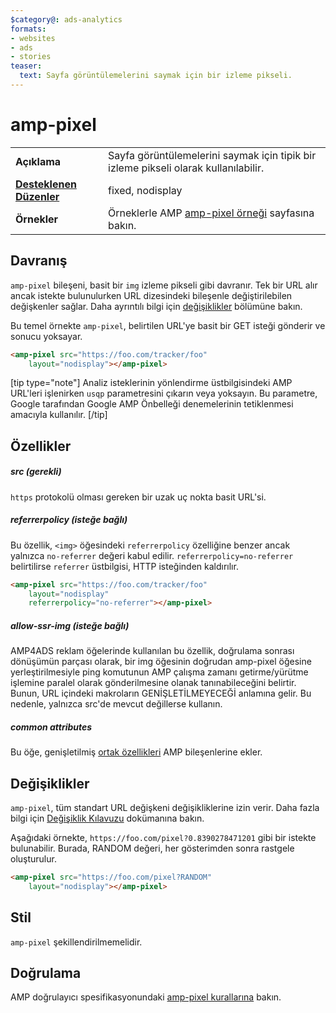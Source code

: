 ```yaml
---
$category@: ads-analytics
formats:
- websites
- ads
- stories
teaser:
  text: Sayfa görüntülemelerini saymak için bir izleme pikseli.
---
```




<!--
       Copyright 2016 The AMP HTML Authors. All Rights Reserved.

       Licensed under the Apache License, Version 2.0 (the "License");
     you may not use this file except in compliance with the License.
     You may obtain a copy of the License at

     http://www.apache.org/licenses/LICENSE-2.0

     Unless required by applicable law or agreed to in writing, software
     distributed under the License is distributed on an "AS-IS" BASIS,
     WITHOUT WARRANTIES OR CONDITIONS OF ANY KIND, either express or implied.
     See the License for the specific language governing permissions and
     limitations under the License.
-->

# amp-pixel


<table>
  <tr>
    <td class="col-fourty"><strong>Açıklama</strong></td>
    <td>Sayfa görüntülemelerini saymak için tipik bir izleme pikseli olarak kullanılabilir.</td>
  </tr>
  <tr>
    <td class="col-fourty"><strong><a href="https://www.ampproject.org/docs/guides/responsive/control_layout.html">Desteklenen Düzenler</a></strong></td>
    <td>fixed, nodisplay</td>
  </tr>
  <tr>
    <td class="col-fourty"><strong>Örnekler</strong></td>
    <td>Örneklerle AMP <a href="https://ampbyexample.com/components/amp-pixel/">amp-pixel örneği</a> sayfasına bakın.</td>
  </tr>
</table>

## Davranış

`amp-pixel` bileşeni, basit bir `img` izleme pikseli gibi davranır. Tek bir URL alır ancak istekte bulunulurken URL dizesindeki bileşenle değiştirilebilen değişkenler sağlar. Daha ayrıntılı bilgi için [değişiklikler](#substitutions) bölümüne bakın.

Bu temel örnekte `amp-pixel`, belirtilen URL'ye basit bir GET isteği gönderir ve sonucu yoksayar.

```html
<amp-pixel src="https://foo.com/tracker/foo"
    layout="nodisplay"></amp-pixel>
```

  [tip type="note"]
Analiz isteklerinin yönlendirme üstbilgisindeki AMP URL'leri işlenirken `usqp` parametresini çıkarın veya yoksayın. Bu parametre, Google tarafından Google AMP Önbelleği denemelerinin tetiklenmesi amacıyla kullanılır.
[/tip]

## Özellikler

##### src (gerekli)

`https` protokolü olması gereken bir uzak uç nokta basit URL'si.

##### referrerpolicy (isteğe bağlı)

Bu özellik, `<img>` öğesindeki `referrerpolicy` özelliğine benzer ancak yalnızca `no-referrer` değeri kabul edilir. `referrerpolicy=no-referrer` belirtilirse `referrer` üstbilgisi, HTTP isteğinden kaldırılır.

```html
<amp-pixel src="https://foo.com/tracker/foo"
    layout="nodisplay"
    referrerpolicy="no-referrer"></amp-pixel>
```

##### allow-ssr-img (isteğe bağlı)

AMP4ADS reklam öğelerinde kullanılan bu özellik, doğrulama sonrası dönüşümün parçası olarak, bir img öğesinin doğrudan amp-pixel öğesine yerleştirilmesiyle ping komutunun AMP çalışma zamanı getirme/yürütme işlemine paralel olarak gönderilmesine olanak tanınabileceğini belirtir.
Bunun, URL içindeki makroların GENİŞLETİLMEYECEĞİ anlamına gelir. Bu nedenle, yalnızca src'de mevcut değillerse kullanın.

##### common attributes

Bu öğe, genişletilmiş [ortak özellikleri](https://www.ampproject.org/docs/reference/common_attributes) AMP bileşenlerine ekler.

## Değişiklikler

`amp-pixel`, tüm standart URL değişkeni değişikliklerine izin verir.
Daha fazla bilgi için [Değişiklik Kılavuzu](https://github.com/ampproject/amphtml/blob/master/extensions/spec/amp-var-substitutions.md) dokümanına bakın.

Aşağıdaki örnekte, `https://foo.com/pixel?0.8390278471201` gibi bir istekte bulunabilir. Burada, RANDOM değeri, her gösterimden sonra rastgele oluşturulur.

```html
<amp-pixel src="https://foo.com/pixel?RANDOM"
    layout="nodisplay"></amp-pixel>
```

## Stil

`amp-pixel` şekillendirilmemelidir.

## Doğrulama

AMP doğrulayıcı spesifikasyonundaki [amp-pixel kurallarına](https://github.com/ampproject/amphtml/blob/master/validator/validator-main.protoascii) bakın.
